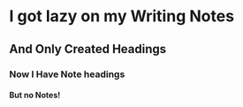 # I got lazy on my Writing Notes

## And Only Created Headings

### Now I Have Note headings

#### But no Notes!

